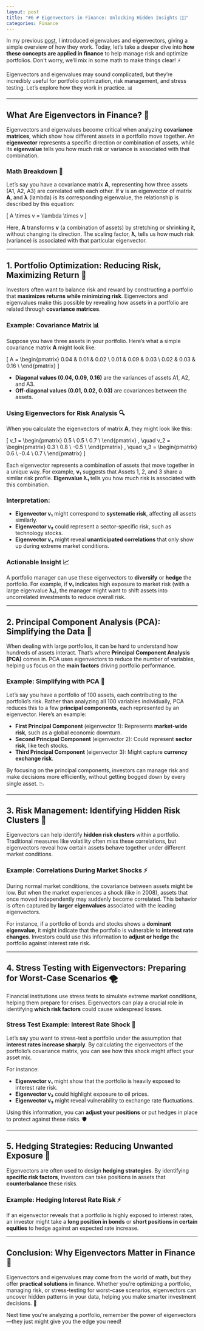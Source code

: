 ```yaml
---
layout: post
title: "#6 # Eigenvectors in Finance: Unlocking Hidden Insights 💼💡"
categories: Finance
---
```


In my previous [post](https://milankacar.github.io/math/finance/post1-linear-algebra-I/), I introduced eigenvalues and eigenvectors, giving a simple overview of how they work. Today, let’s take a deeper dive into **how these concepts are applied in finance** to help manage risk and optimize portfolios. Don't worry, we’ll mix in some math to make things clear! ⚡

Eigenvectors and eigenvalues may sound complicated, but they’re incredibly useful for portfolio optimization, risk management, and stress testing. Let’s explore how they work in practice. 📊

---

## What Are Eigenvectors in Finance? 🤔

Eigenvectors and eigenvalues become critical when analyzing **covariance matrices**, which show how different assets in a portfolio move together. An **eigenvector** represents a specific direction or combination of assets, while its **eigenvalue** tells you how much risk or variance is associated with that combination.

### Math Breakdown 🧮
Let’s say you have a covariance matrix **A**, representing how three assets (A1, A2, A3) are correlated with each other. If **v** is an eigenvector of matrix **A**, and **λ** (lambda) is its corresponding eigenvalue, the relationship is described by this equation:

\[
A \times v = \lambda \times v
\]

Here, **A** transforms **v** (a combination of assets) by stretching or shrinking it, without changing its direction. The scaling factor, **λ**, tells us how much risk (variance) is associated with that particular eigenvector.

---

## 1. Portfolio Optimization: Reducing Risk, Maximizing Return 🎯

Investors often want to balance risk and reward by constructing a portfolio that **maximizes returns while minimizing risk**. Eigenvectors and eigenvalues make this possible by revealing how assets in a portfolio are related through **covariance matrices**.

### Example: Covariance Matrix 📊

Suppose you have three assets in your portfolio. Here’s what a simple covariance matrix **A** might look like:

\[
A = 
\begin{pmatrix}
0.04 & 0.01 & 0.02 \\
0.01 & 0.09 & 0.03 \\
0.02 & 0.03 & 0.16 \\
\end{pmatrix}
\]

- **Diagonal values (0.04, 0.09, 0.16)** are the variances of assets A1, A2, and A3.
- **Off-diagonal values (0.01, 0.02, 0.03)** are covariances between the assets.

### Using Eigenvectors for Risk Analysis 🔍

When you calculate the eigenvectors of matrix **A**, they might look like this:

\[
v_1 = 
\begin{pmatrix}
0.5 \\
0.5 \\
0.7 \\
\end{pmatrix}
, \quad v_2 = 
\begin{pmatrix}
0.3 \\
0.8 \\
-0.5 \\
\end{pmatrix}
, \quad v_3 = 
\begin{pmatrix}
0.6 \\
-0.4 \\
0.7 \\
\end{pmatrix}
\]

Each eigenvector represents a combination of assets that move together in a unique way. For example, **v₁** suggests that Assets 1, 2, and 3 share a similar risk profile. **Eigenvalue λ₁** tells you how much risk is associated with this combination.

### Interpretation:

- **Eigenvector v₁** might correspond to **systematic risk**, affecting all assets similarly.
- **Eigenvector v₂** could represent a sector-specific risk, such as technology stocks.
- **Eigenvector v₃** might reveal **unanticipated correlations** that only show up during extreme market conditions.

### Actionable Insight 📈

A portfolio manager can use these eigenvectors to **diversify** or **hedge** the portfolio. For example, if **v₁** indicates high exposure to market risk (with a large eigenvalue **λ₁**), the manager might want to shift assets into uncorrelated investments to reduce overall risk.

---

## 2. Principal Component Analysis (PCA): Simplifying the Data 📐

When dealing with large portfolios, it can be hard to understand how hundreds of assets interact. That’s where **Principal Component Analysis (PCA)** comes in. PCA uses eigenvectors to reduce the number of variables, helping us focus on the **main factors** driving portfolio performance.

### Example: Simplifying with PCA 🎯

Let’s say you have a portfolio of 100 assets, each contributing to the portfolio’s risk. Rather than analyzing all 100 variables individually, PCA reduces this to a few **principal components**, each represented by an eigenvector. Here’s an example:

- **First Principal Component** (eigenvector 1): Represents **market-wide risk**, such as a global economic downturn.
- **Second Principal Component** (eigenvector 2): Could represent **sector risk**, like tech stocks.
- **Third Principal Component** (eigenvector 3): Might capture **currency exchange risk**.

By focusing on the principal components, investors can manage risk and make decisions more efficiently, without getting bogged down by every single asset. 📉

---

## 3. Risk Management: Identifying Hidden Risk Clusters 📛

Eigenvectors can help identify **hidden risk clusters** within a portfolio. Traditional measures like volatility often miss these correlations, but eigenvectors reveal how certain assets behave together under different market conditions.

### Example: Correlations During Market Shocks ⚡

During normal market conditions, the covariance between assets might be low. But when the market experiences a shock (like in 2008), assets that once moved independently may suddenly become correlated. This behavior is often captured by **larger eigenvalues** associated with the leading eigenvectors.

For instance, if a portfolio of bonds and stocks shows a **dominant eigenvalue**, it might indicate that the portfolio is vulnerable to **interest rate changes**. Investors could use this information to **adjust or hedge** the portfolio against interest rate risk.

---

## 4. Stress Testing with Eigenvectors: Preparing for Worst-Case Scenarios 🌪️

Financial institutions use stress tests to simulate extreme market conditions, helping them prepare for crises. Eigenvectors can play a crucial role in identifying **which risk factors** could cause widespread losses.

### Stress Test Example: Interest Rate Shock 🚨

Let’s say you want to stress-test a portfolio under the assumption that **interest rates increase sharply**. By calculating the eigenvectors of the portfolio’s covariance matrix, you can see how this shock might affect your asset mix.

For instance:

- **Eigenvector v₁** might show that the portfolio is heavily exposed to interest rate risk.
- **Eigenvector v₂** could highlight exposure to oil prices.
- **Eigenvector v₃** might reveal vulnerability to exchange rate fluctuations.

Using this information, you can **adjust your positions** or put hedges in place to protect against these risks. 🛡️

---

## 5. Hedging Strategies: Reducing Unwanted Exposure 🎯

Eigenvectors are often used to design **hedging strategies**. By identifying **specific risk factors**, investors can take positions in assets that **counterbalance** these risks.

### Example: Hedging Interest Rate Risk ⚡

If an eigenvector reveals that a portfolio is highly exposed to interest rates, an investor might take a **long position in bonds** or **short positions in certain equities** to hedge against an expected rate increase.

---

## Conclusion: Why Eigenvectors Matter in Finance 🔑

Eigenvectors and eigenvalues may come from the world of math, but they offer **practical solutions** in finance. Whether you’re optimizing a portfolio, managing risk, or stress-testing for worst-case scenarios, eigenvectors can uncover hidden patterns in your data, helping you make smarter investment decisions. 🚀

Next time you're analyzing a portfolio, remember the power of eigenvectors—they just might give you the edge you need!
